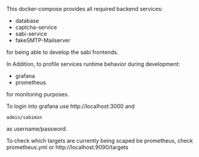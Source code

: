 This docker-compose provides all required backend services:

* database
* captcha-service
* sabi-service
* fakeSMTP-Mailserver

for being able to develop the sabi frontends.

In Addition, to profile services runtime behavior during development:

* grafana
* prometheus

for monitoring purposes.

To login into grafana use http://localhost:3000 and

    admin/sabimon

as username/password.

To check which targets are currently being scaped be prometheus, check
prometheus.yml or http://localhost:9090/targets 

